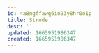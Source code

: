 ```yaml
---
id: 4a8ngffawq6io93y8hr0o1p
title: Strode
desc: ''
updated: 1665951986347
created: 1665951986347
---
```


